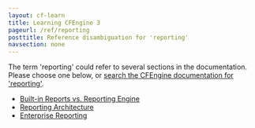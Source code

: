 ```yaml
---
layout: cf-learn
title: Learning CFEngine 3
pageurl: /ref/reporting
posttitle: Reference disambiguation for 'reporting'
navsection: none
---
```


The term 'reporting' could refer to several sections in the documentation. Please choose one below, or
[search the CFEngine documentation for 'reporting'](http://cfengine.com/docs/3.5/search.html?q=reporting).

- [Built-in Reports vs. Reporting Engine](http://cfengine.com/docs/3.5/manuals-enterprise-reporting-porting-guide.html#built-in-reports-vs-reporting-engine)
- [Reporting Architecture](http://cfengine.com/docs/3.5/manuals-enterprise-reporting-architecture.html#reporting-architecture)
- [Enterprise Reporting](http://cfengine.com/docs/3.5/manuals-enterprise-reporting.html#enterprise-reporting)
